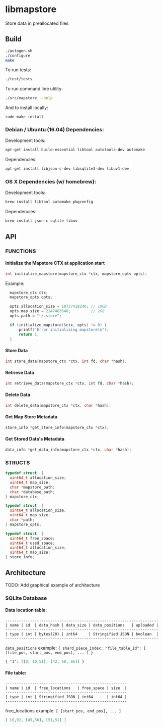 libmapstore
=============

Store data in preallocated files

## Build

```bash
./autogen.sh
./configure
make
```

To run tests:
```bash
./test/tests
```

To run command line utility:
```bash
./src/mapstore --help
```

And to install locally:
```
sudo make install
```

### Debian / Ubuntu (16.04) Dependencies:

Development tools:
```bash
apt-get install build-essential libtool autotools-dev automake
```

Dependencies:
```bash
apt-get install libjson-c-dev libsqlite3-dev libuv1-dev
```

### OS X Dependencies (w/ homebrew):

Development tools:
```bash
brew install libtool automake pkgconfig
```

Dependencies:
```bash
brew install json-c sqlite libuv
```

## API

### FUNCTIONS

#### Initialize the Mapstore CTX at application start

```C
int initialize_mapstore(mapstore_ctx *ctx, mapstore_opts opts);
```

Example:
```C
  mapstore_ctx ctx;
  mapstore_opts opts;

  opts.allocation_size = 10737418240; // 10GB
  opts.map_size = 2147483648;         // 2GB
  opts.path = "~/.store";

  if (initialize_mapstore(&ctx, opts) != 0) {
      printf("Error initializing mapstore\n");
      return 1;
  }
```

#### Store Data

```C
int store_data(mapstore_ctx *ctx, int fd, char *hash);
```

#### Retrieve Data

```C
int retrieve_data(mapstore_ctx *ctx, int fd, char *hash);
```

#### Delete Data

```C
int delete_data(mapstore_ctx *ctx, char *hash);
```

#### Get Map Store Metadata

```C
store_info *get_store_info(mapstore_ctx *ctx);
```

#### Get Stored Data's Metadata
```C
data_info *get_data_info(mapstore_ctx *ctx, char *hash);
```

### STRUCTS

```C
typedef struct  {
  uint64_t allocation_size;
  uint64_t map_size;
  char *mapstore_path;
  char *database_path;
} mapstore_ctx;

typedef struct  {
  uint64_t allocation_size;
  uint64_t map_size;
  char *path;
} mapstore_opts;

typedef struct  {
  uint64_t free_space;
  uint64_t used_space;
  uint64_t allocation_size;
  uint64_t map_size;
} store_info;
```

## Architecture

TODO: Add graphical example of architecture

### SQLite Database

#### Data location table:

```
--------------------------------------------------------------------
| name | id  | data_hash | data_size | data_positions   | uploaded |
--------------------------------------------------------------------
| type | int | bytes(20) | int64     | Stringified JSON | boolean  |
--------------------------------------------------------------------
```

`data_positions` example:
`{ shard_piece_index: "file_table_id": [ [file_pos, start_pos, end_pos], ... ] }`
```JSON
{ "1": [[0, 10,51], [42, 68, 96]] }
```

#### File table:

```
------------------------------------------------------
| name | id  | free_locations   | free_space | size  |
------------------------------------------------------
| type | int | Stringified JSON | int64      | int64 |
------------------------------------------------------
```

free_locations example:
`[ [start_pos, end_pos], ... ]`
```JSON
[ [0,9], [45,56], [51,51] ]
```
